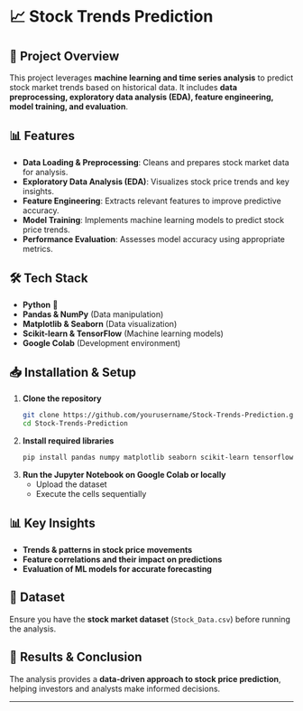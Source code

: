 # 📈 Stock Trends Prediction  

## 📌 Project Overview  
This project leverages **machine learning and time series analysis** to predict stock market trends based on historical data. It includes **data preprocessing, exploratory data analysis (EDA), feature engineering, model training, and evaluation**.  

## 📊 Features  
- **Data Loading & Preprocessing**: Cleans and prepares stock market data for analysis.  
- **Exploratory Data Analysis (EDA)**: Visualizes stock price trends and key insights.  
- **Feature Engineering**: Extracts relevant features to improve predictive accuracy.  
- **Model Training**: Implements machine learning models to predict stock price trends.  
- **Performance Evaluation**: Assesses model accuracy using appropriate metrics.  

## 🛠️ Tech Stack  
- **Python** 🐍  
- **Pandas & NumPy** (Data manipulation)  
- **Matplotlib & Seaborn** (Data visualization)  
- **Scikit-learn & TensorFlow** (Machine learning models)  
- **Google Colab** (Development environment)  

## 📥 Installation & Setup  
1. **Clone the repository**  
   ```bash
   git clone https://github.com/yourusername/Stock-Trends-Prediction.git  
   cd Stock-Trends-Prediction
   ```
2. **Install required libraries**  
   ```bash
   pip install pandas numpy matplotlib seaborn scikit-learn tensorflow
   ```
3. **Run the Jupyter Notebook on Google Colab or locally**  
   - Upload the dataset  
   - Execute the cells sequentially  

## 📊 Key Insights  
- **Trends & patterns in stock price movements**  
- **Feature correlations and their impact on predictions**  
- **Evaluation of ML models for accurate forecasting**  

## 📎 Dataset  
Ensure you have the **stock market dataset** (`Stock_Data.csv`) before running the analysis.  

## 📜 Results & Conclusion  
The analysis provides a **data-driven approach to stock price prediction**, helping investors and analysts make informed decisions.  

---

